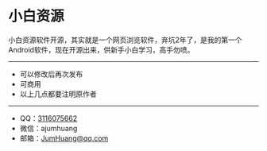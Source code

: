 # 小白资源

小白资源软件开源，其实就是一个网页浏览软件，弃坑2年了，是我的第一个Android软件，现在开源出来，供新手小白学习，高手勿喷。

-------
 
- 可以修改后再次发布
- 可商用
- 以上几点都要注明原作者

-------
 
- QQ：[3116075662](mqqapi://card/show_pslcard?src_type=internal&source=sharecard&version=1&uin=3116075662)
- 微信：ajumhuang
- 邮箱：JumHuang@qq.com

